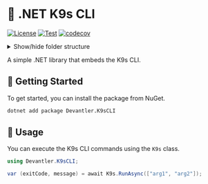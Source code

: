 # 🐶 .NET K9s CLI

[![License](https://img.shields.io/badge/License-Apache_2.0-blue.svg)](https://opensource.org/licenses/Apache-2.0)
[![Test](https://github.com/devantler/dotnet-k9s-cli/actions/workflows/test.yaml/badge.svg)](https://github.com/devantler/dotnet-k9s-cli/actions/workflows/test.yaml)
[![codecov](https://codecov.io/gh/devantler/dotnet-k9s-cli/graph/badge.svg?token=RhQPb4fE7z)](https://codecov.io/gh/devantler/dotnet-k9s-cli)

<details>
  <summary>Show/hide folder structure</summary>

<!-- readme-tree start -->
```
.
├── .github
│   ├── scripts
│   └── workflows
├── Devantler.K9sCLI
│   └── runtimes
│       ├── linux-arm64
│       │   └── native
│       ├── linux-x64
│       │   └── native
│       ├── osx-arm64
│       │   └── native
│       ├── osx-x64
│       │   └── native
│       ├── win-arm64
│       │   └── native
│       └── win-x64
│           └── native
└── Devantler.K9sCLI.Tests
    ├── K9sTests
    └── assets

20 directories
```
<!-- readme-tree end -->

</details>

A simple .NET library that embeds the K9s CLI.

## 🚀 Getting Started

To get started, you can install the package from NuGet.

```bash
dotnet add package Devantler.K9sCLI
```

## 📝 Usage

You can execute the K9s CLI commands using the `K9s` class.

```csharp
using Devantler.K9sCLI;

var (exitCode, message) = await K9s.RunAsync(["arg1", "arg2"]);
```
